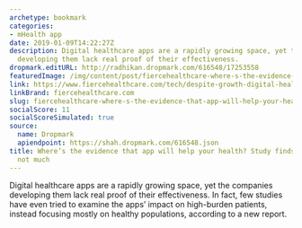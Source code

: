```yaml
---
archetype: bookmark
categories:
- mHealth app
date: 2019-01-09T14:22:27Z
description: Digital healthcare apps are a rapidly growing space, yet the companies
  developing them lack real proof of their effectiveness.
dropmark.editURL: http://radhikan.dropmark.com/616548/17253558
featuredImage: /img/content/post/fiercehealthcare-where-s-the-evidence-that-app-will-help-your-health-study-finds-there-s-likely-not-much.JPG
link: https://www.fiercehealthcare.com/tech/despite-growth-digital-health-apps-study-finds-little-evidence-their-effectiveness
linkBrand: fiercehealthcare.com
slug: fiercehealthcare-where-s-the-evidence-that-app-will-help-your-health-study-finds-there-s-likely-not-much
socialScore: 11
socialScoreSimulated: true
source:
  name: Dropmark
  apiendpoint: https://shah.dropmark.com/616548.json
title: Where’s the evidence that app will help your health? Study finds there’s likely
  not much
---
```

Digital healthcare apps are a rapidly growing space, yet the companies developing them lack real proof of their effectiveness. In fact, few studies have even tried to examine the apps’ impact on high-burden patients, instead focusing mostly on healthy populations, according to a new report.

